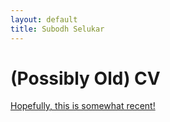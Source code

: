 ```yaml
---
layout: default
title: Subodh Selukar
---
```

# (Possibly Old) CV

[Hopefully, this is somewhat recent!](/assets/cv.pdf)
